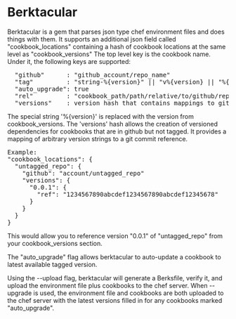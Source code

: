 Berktacular
===========

Berktacular is a gem that parses json type chef environment files and does things with them.
It supports an additional json field called "cookbook_locations" containing a hash of cookbook locations at the same level as "cookbook_versions"
The top level key is the cookbook name.  Under it, the following keys are supported:
<pre>
  "github"      : "github_account/repo_name"
  "tag"         : "string-%{version}" || "v%{version} || "%{version}
  "auto_upgrade": true
  "rel"         : "cookbook_path/path/relative/to/github/repo"
  "versions"    : version hash that contains mappings to github commit refs.  see below.
</pre>

The special string '%{version}' is replaced with the version from cookbook_versions.
The 'versions' hash allows the creation of versioned dependencies for cookbooks that are in github but not tagged.  It provides a mapping of arbitrary version strings to a git commit reference.
<pre>
Example:
"cookbook_locations": {
  "untagged_repo": {
    "github": "account/untagged_repo"
    "versions": {
      "0.0.1": {
        "ref": "1234567890abcdef1234567890abcdef12345678"
      }
    }
  }
}
</pre>
This would allow you to reference version "0.0.1" of "untagged_repo" from your cookbook_versions section.

The "auto_upgrade" flag allows berktacular to auto-update a cookbook to latest available tagged version.

Using the --upload flag, berktacular will generate a Berksfile, verify it, and upload the environment file plus cookbooks to the chef server.
When --upgrade is used, the environment file and cookbooks are both uploaded to the chef server with the latest versions filled in for any cookbooks marked "auto_upgrade".

